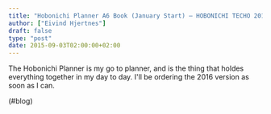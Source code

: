 ```yaml
---
title: "Hobonichi Planner A6 Book (January Start) – HOBONICHI TECHO 2016 | The Cramped"
author: ["Eivind Hjertnes"]
draft: false
type: "post"
date: 2015-09-03T02:00:00+02:00
---
```


The Hobonichi Planner is my go to planner, and is the thing that holdes
everything together in my day to day. I'll be ordering the 2016 version
as soon as I can.

(#blog)
